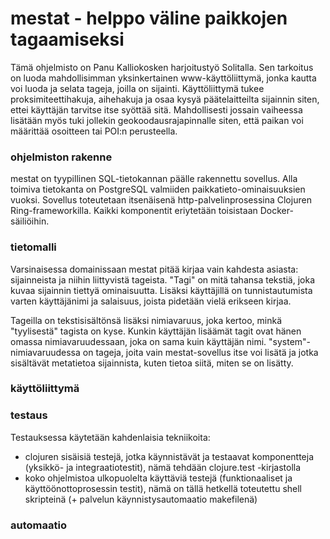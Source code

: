 # mestat - helppo väline paikkojen tagaamiseksi

Tämä ohjelmisto on Panu Kalliokosken harjoitustyö Solitalla.  Sen
tarkoitus on luoda mahdollisimman yksinkertainen www-käyttöliittymä,
jonka kautta voi luoda ja selata tageja, joilla on sijainti.
Käyttöliittymä tukee proksimiteettihakuja, aihehakuja ja osaa kysyä
päätelaitteilta sijainnin siten, ettei käyttäjän tarvitse itse syöttää
sitä.  Mahdollisesti jossain vaiheessa lisätään myös tuki jollekin
geokoodausrajapinnalle siten, että paikan voi määrittää osoitteen tai
POI:n perusteella.

### ohjelmiston rakenne

mestat on tyypillinen SQL-tietokannan päälle rakennettu sovellus.  Alla
toimiva tietokanta on PostgreSQL valmiiden paikkatieto-ominaisuuksien
vuoksi.  Sovellus toteutetaan itsenäisenä http-palvelinprosessina
Clojuren Ring-frameworkilla.  Kaikki komponentit eriytetään toisistaan
Docker-säiliöihin.

### tietomalli

Varsinaisessa domainissaan mestat pitää kirjaa vain kahdesta asiasta:
sijainneista ja niihin liittyvistä tageista.  "Tagi" on mitä tahansa
tekstiä, joka kuvaa sijainnin tiettyä ominaisuutta.  Lisäksi käyttäjillä
on tunnistautumista varten käyttäjänimi ja salaisuus, joista pidetään
vielä erikseen kirjaa.

Tageilla on tekstisisältönsä lisäksi nimiavaruus, joka kertoo, minkä
"tyylisestä" tagista on kyse.  Kunkin käyttäjän lisäämät tagit ovat
hänen omassa nimiavaruudessaan, joka on sama kuin käyttäjän nimi.
"system"-nimiavaruudessa on tageja, joita vain mestat-sovellus itse voi
lisätä ja jotka sisältävät metatietoa sijainnista, kuten tietoa siitä,
miten se on lisätty.

### käyttöliittymä
### testaus

Testauksessa käytetään kahdenlaisia tekniikoita:

* clojuren sisäisiä testejä, jotka käynnistävät ja testaavat
  komponentteja (yksikkö- ja integraatiotestit), nämä tehdään
  clojure.test -kirjastolla
* koko ohjelmistoa ulkopuolelta käyttäviä testejä (funktionaaliset ja
  käyttöönottoprosessin testit), nämä on tällä hetkellä toteutettu shell
  skripteinä (+ palvelun käynnistysautomaatio makefilenä)

### automaatio
